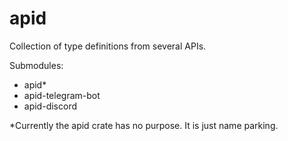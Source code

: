 # apid

Collection of type definitions from several APIs.

Submodules:

- apid*
- apid-telegram-bot
- apid-discord

*Currently the apid crate has no purpose. It is just name parking.
